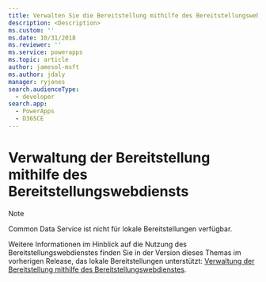 ```yaml
---
title: Verwalten Sie die Bereitstellung mithilfe des Bereitstellungswebdiensts (Common Data Service) | Microsoft Docs
description: <Description>
ms.custom: ''
ms.date: 10/31/2018
ms.reviewer: ''
ms.service: powerapps
ms.topic: article
author: jamesol-msft
ms.author: jdaly
manager: ryjones
search.audienceType:
  - developer
search.app:
  - PowerApps
  - D365CE
---
```

# <a name="administer-the-deployment-using-the-deployment-web-service"></a>Verwaltung der Bereitstellung mithilfe des Bereitstellungswebdiensts

> [!NOTE]
> Common Data Service ist nicht für lokale Bereitstellungen verfügbar.

Weitere Informationen im Hinblick auf die Nutzung des Bereitstellungswebdienstes finden Sie in der Version dieses Themas im vorherigen Release, das lokale Bereitstellungen unterstützt: [Verwaltung der Bereitstellung mithilfe des Bereitstellungswebdienstes](https://msdn.microsoft.com/library/gg327886.aspx).